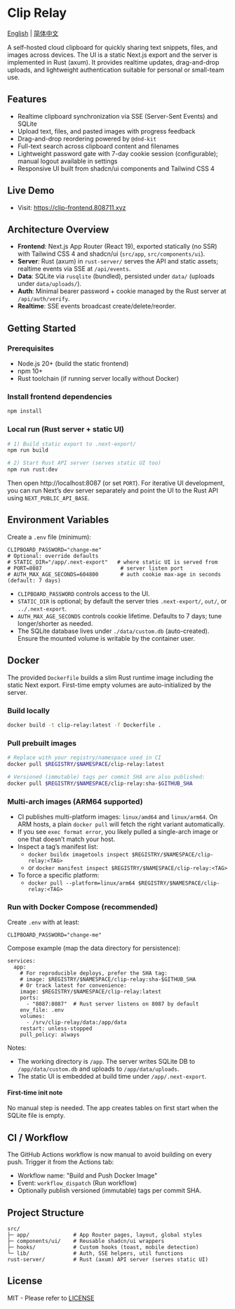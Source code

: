 # Clip Relay

[English](README.md) | [简体中文](README.zh-CN.md)

A self-hosted cloud clipboard for quickly sharing text snippets, files, and images across devices. The UI is a static Next.js export and the server is implemented in Rust (axum). It provides realtime updates, drag-and-drop uploads, and lightweight authentication suitable for personal or small-team use.

## Features
- Realtime clipboard synchronization via SSE (Server-Sent Events) and SQLite
- Upload text, files, and pasted images with progress feedback
- Drag-and-drop reordering powered by `@dnd-kit`
- Full-text search across clipboard content and filenames
- Lightweight password gate with 7-day cookie session (configurable); manual logout available in settings
- Responsive UI built from shadcn/ui components and Tailwind CSS 4

## Live Demo
- Visit: https://clip-frontend.808711.xyz

## Architecture Overview
- **Frontend**: Next.js App Router (React 19), exported statically (no SSR) with Tailwind CSS 4 and shadcn/ui (`src/app`, `src/components/ui`).
- **Server**: Rust (axum) in `rust-server/` serves the API and static assets; realtime events via SSE at `/api/events`.
- **Data**: SQLite via `rusqlite` (bundled), persisted under `data/` (uploads under `data/uploads/`).
- **Auth**: Minimal bearer password + cookie managed by the Rust server at `/api/auth/verify`.
- **Realtime**: SSE events broadcast create/delete/reorder.

## Getting Started
### Prerequisites
- Node.js 20+ (build the static frontend)
- npm 10+
- Rust toolchain (if running server locally without Docker)

### Install frontend dependencies
```bash
npm install
```

### Local run (Rust server + static UI)
```bash
# 1) Build static export to .next-export/
npm run build

# 2) Start Rust API server (serves static UI too)
npm run rust:dev
```
Then open http://localhost:8087 (or set `PORT`). For iterative UI development, you can run Next’s dev server separately and point the UI to the Rust API using `NEXT_PUBLIC_API_BASE`.

## Environment Variables
Create a `.env` file (minimum):

```
CLIPBOARD_PASSWORD="change-me"
# Optional: override defaults
# STATIC_DIR="/app/.next-export"   # where static UI is served from
# PORT=8087                         # server listen port
# AUTH_MAX_AGE_SECONDS=604800       # auth cookie max-age in seconds (default: 7 days)
```
- `CLIPBOARD_PASSWORD` controls access to the UI.
- `STATIC_DIR` is optional; by default the server tries `.next-export/`, `out/`, or `../.next-export`.
- `AUTH_MAX_AGE_SECONDS` controls cookie lifetime. Defaults to 7 days; tune longer/shorter as needed.
- The SQLite database lives under `./data/custom.db` (auto-created). Ensure the mounted volume is writable by the container user.

## Docker
The provided `Dockerfile` builds a slim Rust runtime image including the static Next export. First-time empty volumes are auto-initialized by the server.

### Build locally
```bash
docker build -t clip-relay:latest -f Dockerfile .
```

### Pull prebuilt images
```bash
# Replace with your registry/namespace used in CI
docker pull $REGISTRY/$NAMESPACE/clip-relay:latest

# Versioned (immutable) tags per commit SHA are also published:
docker pull $REGISTRY/$NAMESPACE/clip-relay:sha-$GITHUB_SHA
```

### Multi-arch images (ARM64 supported)
- CI publishes multi-platform images: `linux/amd64` and `linux/arm64`. On ARM hosts, a plain `docker pull` will fetch the right variant automatically.
- If you see `exec format error`, you likely pulled a single-arch image or one that doesn’t match your host.
- Inspect a tag’s manifest list:
  - `docker buildx imagetools inspect $REGISTRY/$NAMESPACE/clip-relay:<TAG>`
  - or `docker manifest inspect $REGISTRY/$NAMESPACE/clip-relay:<TAG>`
- To force a specific platform:
  - `docker pull --platform=linux/arm64 $REGISTRY/$NAMESPACE/clip-relay:<TAG>`

### Run with Docker Compose (recommended)
Create `.env` with at least:
```
CLIPBOARD_PASSWORD="change-me"
```

Compose example (map the data directory for persistence):
```
services:
  app:
    # For reproducible deploys, prefer the SHA tag:
    # image: $REGISTRY/$NAMESPACE/clip-relay:sha-$GITHUB_SHA
    # Or track latest for convenience:
    image: $REGISTRY/$NAMESPACE/clip-relay:latest
    ports:
      - "8087:8087"  # Rust server listens on 8087 by default
    env_file: .env
    volumes:
      - /srv/clip-relay/data:/app/data
    restart: unless-stopped
    pull_policy: always
```

Notes:
- The working directory is `/app`. The server writes SQLite DB to `/app/data/custom.db` and uploads to `/app/data/uploads`.
- The static UI is embedded at build time under `/app/.next-export`.

#### First-time init note
No manual step is needed. The app creates tables on first start when the SQLite file is empty.

## CI / Workflow

The GitHub Actions workflow is now manual to avoid building on every push. Trigger it from the Actions tab:

- Workflow name: "Build and Push Docker Image"
- Event: `workflow_dispatch` (Run workflow)
- Optionally publish versioned (immutable) tags per commit SHA.

## Project Structure
```
src/
├─ app/              # App Router pages, layout, global styles
├─ components/ui/    # Reusable shadcn/ui wrappers
├─ hooks/            # Custom hooks (toast, mobile detection)
└─ lib/              # Auth, SSE helpers, util functions
rust-server/         # Rust (axum) API server (serves static UI)
```

## License
MIT  - Please refer to [LICENSE](LICENSE)
